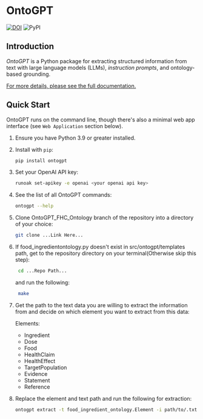# OntoGPT

[![DOI](https://zenodo.org/badge/13996/monarch-initiative/ontogpt.svg)](https://zenodo.org/badge/latestdoi/13996/monarch-initiative/ontogpt)
![PyPI](https://img.shields.io/pypi/v/ontogpt)

## Introduction

_OntoGPT_ is a Python package for extracting structured information from text with large language models (LLMs), _instruction prompts_, and ontology-based grounding.

[For more details, please see the full documentation.](https://monarch-initiative.github.io/ontogpt/)

## Quick Start

OntoGPT runs on the command line, though there's also a minimal web app interface (see `Web Application` section below).

1. Ensure you have Python 3.9 or greater installed.
2. Install with `pip`:

    ```bash
    pip install ontogpt
    ```

3. Set your OpenAI API key:

    ```bash
    runoak set-apikey -e openai <your openai api key>
    ```

4. See the list of all OntoGPT commands:

    ```bash
    ontogpt --help
    ```

5. Clone OntoGPT_FHC_Ontology branch of the repository into a directory of your choice:

    ```bash
    git clone ...Link Here...
    ```
    
6. If food_ingredientontology.py doesn't exist in src/ontogpt/templates path, get to the repository directory on your terminal(Otherwise skip this step):
   
   ```bash
    cd ...Repo Path...
    ```

   and run the following:

   ```bash
    make
    ```
   
7. Get the path to the text data you are willing to extract the information from and decide on which element you want to extract from this data:
   
   Elements:
    - Ingredient
    - Dose
    - Food
    - HealthClaim
    - HealthEffect
    - TargetPopulation
    - Evidence
    - Statement
    - Reference

9. Replace the element and text path and run the following for extraction:
    
    ```bash
    ontogpt extract -t food_ingredient_ontology.Element -i path/to/.txt
    ```



